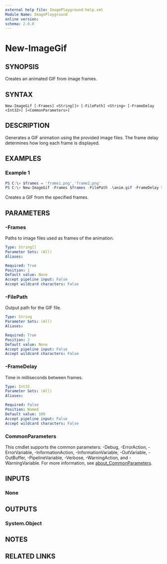 ```yaml
---
external help file: ImagePlayground-help.xml
Module Name: ImagePlayground
online version:
schema: 2.0.0
---
```


# New-ImageGif

## SYNOPSIS
Creates an animated GIF from image frames.

## SYNTAX
```
New-ImageGif [-Frames] <String[]> [-FilePath] <String> [-FrameDelay <Int32>] [<CommonParameters>]
```

## DESCRIPTION
Generates a GIF animation using the provided image files. The frame delay determines how long each frame is displayed.

## EXAMPLES

### Example 1
```powershell
PS C:\> $frames = 'frame1.png','frame2.png'
PS C:\> New-ImageGif -Frames $frames -FilePath .\anim.gif -FrameDelay 50
```
Creates a GIF from the specified frames.

## PARAMETERS

### -Frames
Paths to image files used as frames of the animation.

```yaml
Type: String[]
Parameter Sets: (All)
Aliases:

Required: True
Position: 1
Default value: None
Accept pipeline input: False
Accept wildcard characters: False
```

### -FilePath
Output path for the GIF file.

```yaml
Type: String
Parameter Sets: (All)
Aliases:

Required: True
Position: 2
Default value: None
Accept pipeline input: False
Accept wildcard characters: False
```

### -FrameDelay
Time in milliseconds between frames.

```yaml
Type: Int32
Parameter Sets: (All)
Aliases:

Required: False
Position: Named
Default value: 100
Accept pipeline input: False
Accept wildcard characters: False
```

### CommonParameters
This cmdlet supports the common parameters: -Debug, -ErrorAction, -ErrorVariable, -InformationAction, -InformationVariable, -OutVariable, -OutBuffer, -PipelineVariable, -Verbose, -WarningAction, and -WarningVariable. For more information, see [about_CommonParameters](http://go.microsoft.com/fwlink/?LinkID=113216).

## INPUTS

### None

## OUTPUTS

### System.Object

## NOTES

## RELATED LINKS
